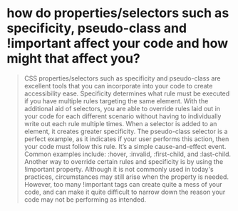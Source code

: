 # how do properties/selectors such as specificity, pseudo-class and !important affect your code and how might that affect you?
> CSS properties/selectors such as specificity and pseudo-class are excellent tools that you can incorporate into your code to create accessibility ease. Specificity determines what rule must be executed if you have multiple rules targeting the same element. With the additional aid of selectors, you are able to override rules laid out in your code for each different scenario without having to individually write out each rule multiple times. When a selector is added to an element, it creates greater specificity. The pseudo-class selector is a perfect example, as it indicates if  your user performs this action, then your code must follow this rule. It’s a simple cause-and-effect event. Common examples include: :hover, :invalid, :first-child, and :last-child. Another way to override certain rules and specificity is by using the !important property. Although it is not commonly used in today's practices, circumstances may still arise when the property is needed. However, too many !important tags can create quite a mess of your code, and can make it quite difficult to narrow down the reason your code may not be performing as intended. 